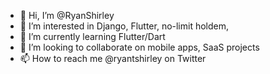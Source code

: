 - 👋 Hi, I’m @RyanShirley
- 👀 I’m interested in Django, Flutter, no-limit holdem, 
- 🌱 I’m currently learning Flutter/Dart
- 💞️ I’m looking to collaborate on mobile apps, SaaS projects
- 📫 How to reach me @ryantshirley on Twitter

<!---
RyanShirley/RyanShirley is a ✨ special ✨ repository because its `README.md` (this file) appears on your GitHub profile.
You can click the Preview link to take a look at your changes.
--->
